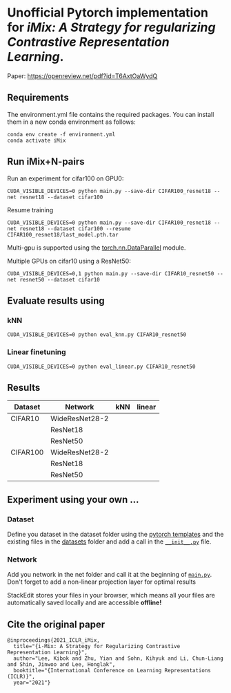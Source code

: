 # Unofficial Pytorch implementation for *iMix: A Strategy for regularizing Contrastive Representation Learning*.
Paper: https://openreview.net/pdf?id=T6AxtOaWydQ


## Requirements
The environment.yml file contains the required packages. You can install them in a new conda environment as follows:
```
conda env create -f environment.yml
conda activate iMix
```

## Run iMix+N-pairs
Run an experiment for cifar100 on GPU0:
```
CUDA_VISIBLE_DEVICES=0 python main.py --save-dir CIFAR100_resnet18 --net resnet18 --dataset cifar100
```
Resume training
```
CUDA_VISIBLE_DEVICES=0 python main.py --save-dir CIFAR100_resnet18 --net resnet18 --dataset cifar100 --resume CIFAR100_resnet18/last_model.pth.tar
```

Multi-gpu is supported using the [torch.nn.DataParallel](https://pytorch.org/docs/stable/generated/torch.nn.DataParallel.html) module.

Multiple GPUs on cifar10 using a ResNet50:
```
CUDA_VISIBLE_DEVICES=0,1 python main.py --save-dir CIFAR10_resnet50 --net resnet50 --dataset cifar10
```
## Evaluate results using
### kNN
```
CUDA_VISIBLE_DEVICES=0 python eval_knn.py CIFAR10_resnet50
```
### Linear finetuning
```
CUDA_VISIBLE_DEVICES=0 python eval_linear.py CIFAR10_resnet50
```

## Results
| Dataset | Network | kNN | linear |
| -----------|-----------|------| ---- |
|CIFAR10|WideResNet28-2|
|       |ResNet18|
|       |ResNet50|
|CIFAR100|WideResNet28-2|
|        |ResNet18|
|        |ResNet50|
 
## Experiment using your own ... 
### Dataset
Define you dataset in the dataset folder using the [pytorch templates](https://pytorch.org/tutorials/beginner/data_loading_tutorial.html) and the existing files in the [datasets](https://github.com/PaulAlbert31/iMix/tree/main/datasets) folder and add a call in the [`__init__.py`](https://github.com/PaulAlbert31/iMix/blob/main/datasets/__init__.py) file. 
### Network
Add you network in the net folder and call it at the beginning of [`main.py`](https://github.com/PaulAlbert31/iMix/blob/main/main.py). Don't forget to add a non-linear projection layer for optimal results

StackEdit stores your files in your browser, which means all your files are automatically saved locally and are accessible **offline!**

## Cite the original paper
```
@inproceedings{2021_ICLR_iMix,
  title="{i-Mix: A Strategy for Regularizing Contrastive Representation Learning}",
  author="Lee, Kibok and Zhu, Yian and Sohn, Kihyuk and Li, Chun-Liang and Shin, Jinwoo and Lee, Honglak",
  booktitle="{International Conference on Learning Representations (ICLR)}",
  year="2021"}
```

